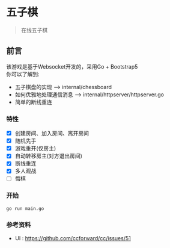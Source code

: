 # 五子棋
> 在线五子棋

## 前言
该游戏是基于Websocket开发的，采用Go + Bootstrap5   
你可以了解到:
- 五子棋盘的实现 --> internal/chessboard
- 如何优雅地处理通信消息 --> internal/httpserver/httpserver.go
- 简单的断线重连

### 特性
- [x] 创建房间、加入房间、离开房间
- [x] 随机先手
- [x] 游戏重开(仅房主)
- [x] 自动转移房主(对方退出房间)
- [x] 断线重连
- [x] 多人观战
- [ ] 悔棋

### 开始
```
go run main.go
```
### 参考资料

- UI : https://github.com/ccforward/cc/issues/51
